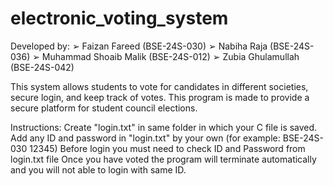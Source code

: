 # electronic_voting_system

Developed by:
➢ Faizan Fareed (BSE-24S-030)
➢ Nabiha Raja (BSE-24S-036)
➢ Muhammad Shoaib Malik (BSE-24S-012)
➢ Zubia Ghulamullah (BSE-24S-042)

This system allows students to vote for candidates in different societies, secure login, and keep track of votes. This program is made to provide a secure platform for student
council elections.

Instructions:
Create "login.txt" in same folder in which your C file is saved.
Add any ID and password in "login.txt" by your own (for example: BSE-24S-030 12345)
Before login you must need to check ID and Password from login.txt file
Once you have voted the program will terminate automatically and you will not able to login with same ID.
